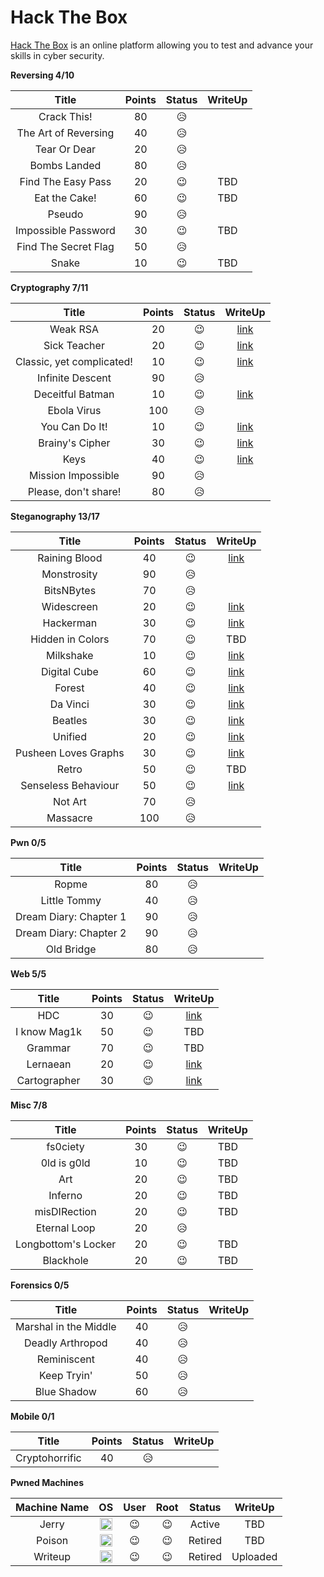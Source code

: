 # Hack The Box
[Hack The Box](https://www.hackthebox.eu) is an online platform allowing you to test and advance your skills in cyber security.

**Reversing 4/10**

| Title | Points | Status | WriteUp |
| :---: | :---: | :---: | :---: |
| Crack This! | 80 | :disappointed_relieved: | |
| The Art of Reversing | 40 | :disappointed_relieved: | |
| Tear Or Dear | 20 | :disappointed_relieved: | |
| Bombs Landed | 80 | :disappointed_relieved: | |
| Find The Easy Pass | 20 | :wink: | TBD |
| Eat the Cake! | 60 | :wink: | TBD |
| Pseudo | 90 | :disappointed_relieved: | |
| Impossible Password | 30 | :wink: | TBD |
| Find The Secret Flag | 50 | :disappointed_relieved: | |
| Snake | 10 | :wink: | TBD |

**Cryptography 7/11**

| Title | Points | Status | WriteUp |
| :---: | :---: | :---: | :---: |
| Weak RSA | 20 | :wink: | [link](https://github.com/ajdumanhug/hackthebox/tree/master/crypto/weak-rsa) |
| Sick Teacher | 20 | :wink: | [link](https://github.com/ajdumanhug/hackthebox/tree/master/crypto/sick-teacher) |
| Classic, yet complicated! | 10 | :wink: | [link](https://github.com/ajdumanhug/hackthebox/tree/master/crypto/class-yet-complicated)
| Infinite Descent | 90 | :disappointed_relieved: | |
| Deceitful Batman | 10 | :wink: | [link](https://github.com/ajdumanhug/hackthebox/tree/master/crypto/deceitful-batman) |
| Ebola Virus | 100 | :disappointed_relieved: | |
| You Can Do It! | 10 | :wink: | [link](https://github.com/ajdumanhug/hackthebox/tree/master/crypto/you-can-do-it) |
| Brainy's Cipher | 30 | :wink: | [link](https://github.com/ajdumanhug/hackthebox/tree/master/crypto/brainys-cipher) |
| Keys | 40 | :wink: | [link](https://github.com/ajdumanhug/hackthebox/tree/master/crypto/keys) |
| Mission Impossible | 90 | :disappointed_relieved: | |
| Please, don't share! | 80 | :disappointed_relieved: | |

**Steganography 13/17**

| Title | Points | Status | WriteUp |
| :---: | :---: | :---: | :---: |
| Raining Blood | 40 | :wink: | [link](https://github.com/ajdumanhug/hackthebox/tree/master/stego/raining-blood) |
| Monstrosity | 90 | :disappointed_relieved: | |
| BitsNBytes | 70 | :disappointed_relieved: | |
| Widescreen | 20 | :wink: | [link](https://github.com/ajdumanhug/hackthebox/tree/master/stego/widescreen) |
| Hackerman | 30 | :wink: | [link](https://github.com/ajdumanhug/hackthebox/tree/master/stego/hackerman) |
| Hidden in Colors | 70 | :wink: | TBD |
| Milkshake | 10 | :wink: | [link](https://github.com/ajdumanhug/hackthebox/tree/master/stego/milkshake) |
| Digital Cube | 60 | :wink: | [link](https://github.com/ajdumanhug/hackthebox/tree/master/stego/digital-cube) |
| Forest | 40 | :wink: | [link](https://github.com/ajdumanhug/hackthebox/tree/master/stego/forest)
| Da Vinci | 30 | :wink: | [link](https://github.com/ajdumanhug/hackthebox/tree/master/stego/da-vinci) | 
| Beatles | 30 | :wink: | [link](https://github.com/ajdumanhug/hackthebox/tree/master/stego/beatles) | 
| Unified | 20 | :wink: | [link](https://github.com/ajdumanhug/hackthebox/tree/master/stego/unified) |
| Pusheen Loves Graphs | 30 | :wink: | [link](https://github.com/ajdumanhug/hackthebox/tree/master/stego/pusheen-loves-graphs) |
| Retro | 50 | :wink: | TBD | 
| Senseless Behaviour | 50 | :wink: | [link](https://github.com/ajdumanhug/hackthebox/tree/master/stego/senseless-behaviour) |
| Not Art | 70 | :disappointed_relieved: | |
| Massacre | 100 | :disappointed_relieved: | |

**Pwn 0/5**

| Title | Points | Status | WriteUp |
| :---: | :---: | :---: | :---: |
| Ropme | 80 | :disappointed_relieved: | |
| Little Tommy | 40 | :disappointed_relieved: | |
| Dream Diary: Chapter 1 | 90 | :disappointed_relieved: | |
| Dream Diary: Chapter 2 | 90 | :disappointed_relieved: | |
| Old Bridge | 80 | :disappointed_relieved: | |

**Web 5/5**

| Title | Points | Status | WriteUp |
| :---: | :---: | :---: | :---: |
| HDC | 30 | :wink: | [link](https://github.com/ajdumanhug/hackthebox/tree/master/web/hdc) |
| I know Mag1k | 50 | :wink: | TBD |
| Grammar | 70 | :wink: | TBD |
| Lernaean | 20 | :wink: | [link](https://github.com/ajdumanhug/hackthebox/tree/master/web/lernaean) |
| Cartographer | 30 | :wink: | [link](https://github.com/ajdumanhug/hackthebox/tree/master/web/cartographer)

**Misc 7/8**

| Title | Points | Status | WriteUp |
| :---: | :---: | :---: | :---: |
| fs0ciety | 30 | :wink: | TBD |
| 0ld is g0ld | 10 | :wink: | TBD |
| Art | 20 | :wink: | TBD |
| Inferno | 20 | :wink: | TBD |
| misDIRection | 20 | :wink: | TBD |
| Eternal Loop | 20 | :disappointed_relieved: | |
| Longbottom's Locker | 20 | :wink: | TBD |
| Blackhole | 20 | :wink: | TBD |

**Forensics 0/5**

| Title | Points | Status | WriteUp |
| :---: | :---: | :---: | :---: |
| Marshal in the Middle | 40 | :disappointed_relieved: | |
| Deadly Arthropod | 40 | :disappointed_relieved: | |
| Reminiscent | 40 | :disappointed_relieved: | |
| Keep Tryin' | 50 | :disappointed_relieved: | |
| Blue Shadow | 60 | :disappointed_relieved: | |

**Mobile 0/1**

| Title | Points | Status | WriteUp |
| :---: | :---: | :---: | :---: |
| Cryptohorrific | 40 | :disappointed_relieved: | |

**Pwned Machines**

| Machine Name  | OS | User | Root | Status | WriteUp |
| :---: | :---: | :---: | :---: | :---: | :---: |
| Jerry | <img src="https://www.hackthebox.eu/images/win.png" width="20" height="20"> | :wink: | :wink: | Active | TBD |
| Poison | <img src="https://www.hackthebox.eu/images/freebsd.png" width="20" height="20"> | :wink: | :wink: | Retired | TBD |
| Writeup | <img src="https://www.hackthebox.eu/images/writeup.png" width="20" height="20"> | :wink: | :wink: | Retired | Uploaded |

